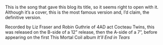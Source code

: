 This is the song that gave this blog its title, so it seems right to open with it. Although it’s a cover, this is the most famous version and, I’d claim, the definitive version.

Recorded by Liz Fraser and Robin Guthrie of 4AD act Cocteau Twins, this was released on the B-side of a 12” release, then the A-side of a 7”, before appearing on the first This Mortal Coil album *It’ll End in Tears*
